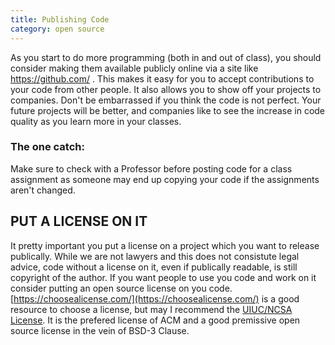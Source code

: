 ```yaml
---
title: Publishing Code
category: open source
---
```


As you start to do more programming (both in and out of class), you should consider making them available publicly online via a site like https://github.com/ . This makes it easy for you to accept contributions to your code from other people. It also allows you to show off your projects to companies. Don't be embarrassed if you think the code is not perfect. Your future projects will be better, and companies like to see the increase in code quality as you learn more in your classes. 

### The one catch:
Make sure to check with a Professor before posting code for a class assignment as someone may end up copying your code if the assignments aren't changed.

## PUT A LICENSE ON IT 
It pretty important you put a license on a project which you want to release publically. While we are not lawyers and this does not consistute legal advice, code without a license on it, even if publically readable, is still copyright of the author. If you want people to use you code and work on it consider putting an open source license on you code. [https://choosealicense.com/](https://choosealicense.com/)
is a good resource to choose a license, but may I recommend the [UIUC/NCSA License](https://choosealicense.com/licenses/ncsa/). It is the prefered license of ACM and a good premissive open source license in the vein of BSD-3 Clause. 
